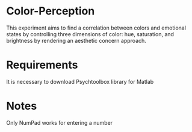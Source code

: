 # Color-Perception

This experiment aims to find a correlation between colors and emotional states by controlling three dimensions of color: hue, saturation, and brightness by rendering an aesthetic concern approach. 

# Requirements

It is necessary to download Psychtoolbox library for Matlab

# Notes
Only NumPad works for entering a number
